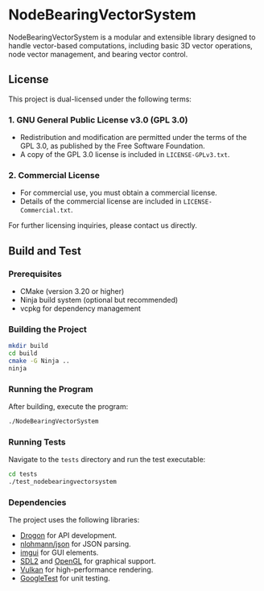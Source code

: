 # NodeBearingVectorSystem

NodeBearingVectorSystem is a modular and extensible library designed to handle vector-based computations, including basic 3D vector operations, node vector management, and bearing vector control.

## License
This project is dual-licensed under the following terms:

### 1. **GNU General Public License v3.0 (GPL 3.0)**
- Redistribution and modification are permitted under the terms of the GPL 3.0, as published by the Free Software Foundation.
- A copy of the GPL 3.0 license is included in `LICENSE-GPLv3.txt`.

### 2. **Commercial License**
- For commercial use, you must obtain a commercial license.
- Details of the commercial license are included in `LICENSE-Commercial.txt`.

For further licensing inquiries, please contact us directly.

## Build and Test

### Prerequisites
- CMake (version 3.20 or higher)
- Ninja build system (optional but recommended)
- vcpkg for dependency management

### Building the Project
```bash
mkdir build
cd build
cmake -G Ninja ..
ninja
```

### Running the Program
After building, execute the program:
```bash
./NodeBearingVectorSystem
```

### Running Tests
Navigate to the `tests` directory and run the test executable:
```bash
cd tests
./test_nodebearingvectorsystem
```

### Dependencies
The project uses the following libraries:
- [Drogon](https://github.com/drogonframework/drogon) for API development.
- [nlohmann/json](https://github.com/nlohmann/json) for JSON parsing.
- [imgui](https://github.com/ocornut/imgui) for GUI elements.
- [SDL2](https://libsdl.org/) and [OpenGL](https://www.opengl.org/) for graphical support.
- [Vulkan](https://vulkan.lunarg.com/) for high-performance rendering.
- [GoogleTest](https://github.com/google/googletest) for unit testing.
